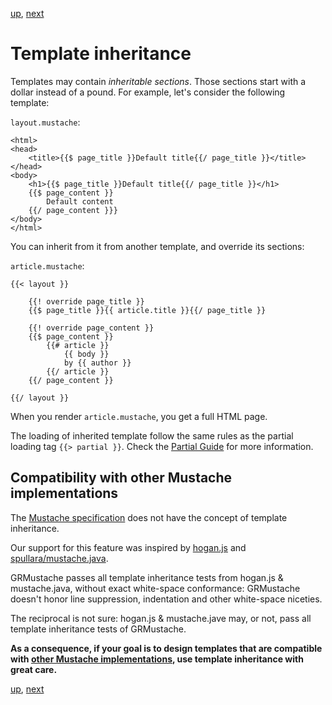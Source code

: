 [up](../../../../GRMustache#documentation), [next](standard_library.md)

Template inheritance
====================

Templates may contain *inheritable sections*. Those sections start with a dollar instead of a pound. For example, let's consider the following template:

`layout.mustache`:

    <html>
    <head>
        <title>{{$ page_title }}Default title{{/ page_title }}</title>
    </head>
    <body>
        <h1>{{$ page_title }}Default title{{/ page_title }}</h1>
        {{$ page_content }}
            Default content
        {{/ page_content }}}
    </body>
    </html>

You can inherit from it from another template, and override its sections:

`article.mustache`:

    {{< layout }}
    
        {{! override page_title }}
        {{$ page_title }}{{ article.title }}{{/ page_title }}
        
        {{! override page_content }}
        {{$ page_content }}
            {{# article }}
                {{ body }}
                by {{ author }}
            {{/ article }}
        {{/ page_content }}
        
    {{/ layout }}

When you render `article.mustache`, you get a full HTML page.

The loading of inherited template follow the same rules as the partial loading tag `{{> partial }}`. Check the [Partial Guide](partials.md) for more information.


Compatibility with other Mustache implementations
-------------------------------------------------

The [Mustache specification](https://github.com/mustache/spec) does not have the concept of template inheritance.

Our support for this feature was inspired by [hogan.js](http://twitter.github.com/hogan.js/) and [spullara/mustache.java](https://github.com/spullara/mustache.java).

GRMustache passes all template inheritance tests from hogan.js & mustache.java, without exact white-space conformance: GRMustache doesn't honor line suppression, indentation and other white-space niceties.

The reciprocal is not sure: hogan.js & mustache.jave may, or not, pass all template inheritance tests of GRMustache.

**As a consequence, if your goal is to design templates that are compatible with [other Mustache implementations](https://github.com/defunkt/mustache/wiki/Other-Mustache-implementations), use template inheritance with great care.**


[up](../../../../GRMustache#documentation), [next](standard_library.md)
